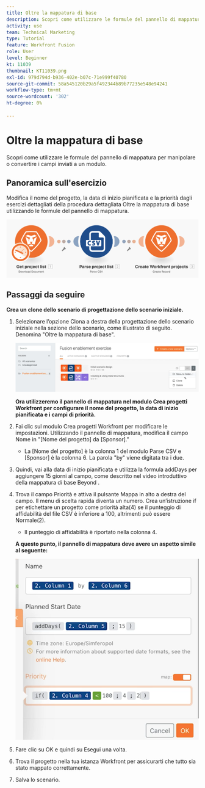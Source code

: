 ```yaml
---
title: Oltre la mappatura di base
description: Scopri come utilizzare le formule del pannello di mappatura per manipolare o convertire i campi inviati a un modulo.
activity: use
team: Technical Marketing
type: Tutorial
feature: Workfront Fusion
role: User
level: Beginner
kt: 11039
thumbnail: KT11039.png
exl-id: 979d794d-b936-402e-b07c-71e999f40780
source-git-commit: 58a545120b29a5f492344b89b77235e548e94241
workflow-type: tm+mt
source-wordcount: '302'
ht-degree: 0%

---
```


# Oltre la mappatura di base

Scopri come utilizzare le formule del pannello di mappatura per manipolare o convertire i campi inviati a un modulo.

## Panoramica sull&#39;esercizio

Modifica il nome del progetto, la data di inizio pianificata e la priorità dagli esercizi dettagliati della procedura dettagliata Oltre la mappatura di base utilizzando le formule del pannello di mappatura.

![Oltre la mappatura di base immagine 1](../12-exercises/assets/beyond-basic-mapping-walkthrough-1.png)

## Passaggi da seguire

**Crea un clone dello scenario di progettazione dello scenario iniziale.**

1. Selezionare l’opzione Clona a destra della progettazione dello scenario iniziale nella sezione dello scenario, come illustrato di seguito. Denomina &quot;Oltre la mappatura di base&quot;.

   ![Oltre la mappatura di base immagine 2](../12-exercises/assets/beyond-basic-mapping-walkthrough-2.png)

   **Ora utilizzeremo il pannello di mappatura nel modulo Crea progetti Workfront per configurare il nome del progetto, la data di inizio pianificata e i campi di priorità.**

1. Fai clic sul modulo Crea progetti Workfront per modificare le impostazioni. Utilizzando il pannello di mappatura, modifica il campo Nome in &quot;[Nome del progetto] da [Sponsor].&quot;

   + La [Nome del progetto] è la colonna 1 del modulo Parse CSV e [Sponsor] è la colonna 6. La parola &quot;by&quot; viene digitata tra i due.

1. Quindi, vai alla data di inizio pianificata e utilizza la formula addDays per aggiungere 15 giorni al campo, come descritto nel video introduttivo della mappatura di base Beyond .
1. Trova il campo Priorità e attiva il pulsante Mappa in alto a destra del campo. Il menu di scelta rapida diventa un numero. Crea un’istruzione if per etichettare un progetto come priorità alta(4) se il punteggio di affidabilità del file CSV è inferiore a 100, altrimenti può essere Normale(2).

   + Il punteggio di affidabilità è riportato nella colonna 4.

   **A questo punto, il pannello di mappatura deve avere un aspetto simile al seguente:**

   ![Oltre la mappatura di base immagine 3](../12-exercises/assets/beyond-basic-mapping-walkthrough-3.png)

1. Fare clic su OK e quindi su Esegui una volta.
1. Trova il progetto nella tua istanza Workfront per assicurarti che tutto sia stato mappato correttamente.
1. Salva lo scenario.
